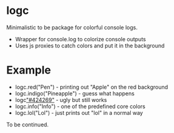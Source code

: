 # logc
Minimalistic to be package for colorful console logs.

- Wrapper for console.log to colorize console outputs
- Uses js proxies to catch colors and put it in the background
# Example
- logc.red("Pen") - printing out "Apple" on the red background
- logc.indigo("Pineapple") - guess what happens
- logc["#424269"]("Apple") - ugly but still works
- logc.info("Info") - one of the predefined core colors
- logc.lol("Lol") - just prints out "lol" in a normal way

To be continued.
